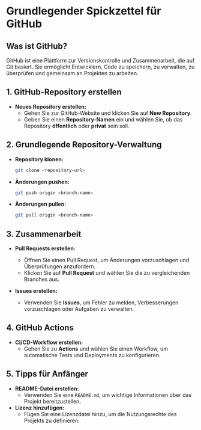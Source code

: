 # Grundlegender Spickzettel für GitHub



## Was ist GitHub?

GitHub ist eine Plattform zur Versionskontrolle und Zusammenarbeit, die auf Git basiert. Sie ermöglicht Entwicklern, Code zu speichern, zu verwalten, zu überprüfen und gemeinsam an Projekten zu arbeiten.

## 1. GitHub-Repository erstellen

- **Neues Repository erstellen:**
  - Gehen Sie zur GitHub-Website und klicken Sie auf **New Repository**.
  - Geben Sie einen **Repository-Namen** ein und wählen Sie, ob das Repository **öffentlich** oder **privat** sein soll.

## 2. Grundlegende Repository-Verwaltung

- **Repository klonen:**
  ```bash
  git clone <repository-url>
  ```

- **Änderungen pushen:**
  ```bash
  git push origin <branch-name>
  ```

- **Änderungen pullen:**
  ```bash
  git pull origin <branch-name>
  ```

## 3. Zusammenarbeit

- **Pull Requests erstellen:**
  - Öffnen Sie einen Pull Request, um Änderungen vorzuschlagen und Überprüfungen anzufordern.
  - Klicken Sie auf **Pull Request** und wählen Sie die zu vergleichenden Branches aus.

- **Issues erstellen:**
  - Verwenden Sie **Issues**, um Fehler zu melden, Verbesserungen vorzuschlagen oder Aufgaben zu verwalten.

## 4. GitHub Actions

- **CI/CD-Workflow erstellen:**
  - Gehen Sie zu **Actions** und wählen Sie einen Workflow, um automatische Tests und Deployments zu konfigurieren.

## 5. Tipps für Anfänger

- **README-Datei erstellen:**
  - Verwenden Sie eine `README.md`, um wichtige Informationen über das Projekt bereitzustellen.
- **Lizenz hinzufügen:**
  - Fügen Sie eine Lizenzdatei hinzu, um die Nutzungsrechte des Projekts zu definieren.
